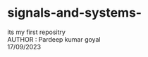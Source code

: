 # signals-and-systems-
 its my first  repositry
 <br>
 AUTHOR : Pardeep kumar goyal 
<br>
 17/09/2023
